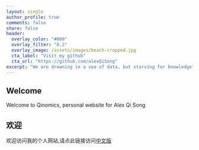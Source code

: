 ```yaml
---
layout: single
author_profile: true
comments: false
share: false
header:
  overlay_color: "#000"
  overlay_filter: "0.2"
  overlay_image: /assets/images/beach-cropped.jpg
  cta_label: "Visit my github"
  cta_url: "https://github.com/alexQiSong"
excerpt: "We are drowning in a sea of data, but starving for knowledge"
---
```

## Welcome

Welcome to Qinomics, personal website for Alex Qi Song

## 欢迎

欢迎访问我的个人网站,请点此链接访问[中文版](/index-ch)

